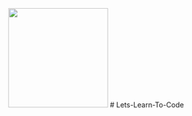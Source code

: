 <img style="text-align:left" src='https://media.giphy.com/media/bcKmIWkUMCjVm/giphy.gif' width='200"'>
# Lets-Learn-To-Code
